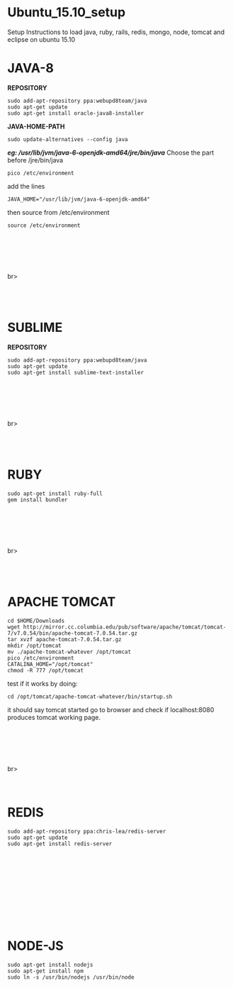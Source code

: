 # Ubuntu_15.10_setup
Setup Instructions to load java, ruby, rails, redis, mongo, node, tomcat and eclipse on ubuntu 15.10 

# JAVA-8

__REPOSITORY__
```
sudo add-apt-repository ppa:webupd8team/java
sudo apt-get update
sudo apt-get install oracle-java8-installer
```
__JAVA-HOME-PATH__

```
sudo update-alternatives --config java
```

___eg:  /usr/lib/jvm/java-6-openjdk-amd64/jre/bin/java___
Choose the part before /jre/bin/java

```
pico /etc/environment
```
add the lines 

```
JAVA_HOME="/usr/lib/jvm/java-6-openjdk-amd64"
```

then source from /etc/environment
```
source /etc/environment
```
<br><br><br><br><br>br><br><br><br><br>
# SUBLIME

__REPOSITORY__
```
sudo add-apt-repository ppa:webupd8team/java
sudo apt-get update
sudo apt-get install sublime-text-installer
```





<br><br><br><br><br>br><br><br><br><br>
# RUBY
```
sudo apt-get install ruby-full
gem install bundler
```




<br><br><br><br><br>br><br><br><br><br>
# APACHE TOMCAT

```
cd $HOME/Downloads
wget http://mirror.cc.columbia.edu/pub/software/apache/tomcat/tomcat-7/v7.0.54/bin/apache-tomcat-7.0.54.tar.gz
tar xvzf apache-tomcat-7.0.54.tar.gz
mkdir /opt/tomcat
mv ./apache-tomcat-whatever /opt/tomcat
pico /etc/environment
CATALINA_HOME="/opt/tomcat"
chmod -R 777 /opt/tomcat
```
test if it works by doing:

```
cd /opt/tomcat/apache-tomcat-whatever/bin/startup.sh
```

it should say tomcat started
go to browser and check if 
localhost:8080 produces tomcat working page.




<br><br><br><br><br>br><br><br><br>
# REDIS

```
sudo add-apt-repository ppa:chris-lea/redis-server
sudo apt-get update
sudo apt-get install redis-server
```

<br><br><br><br><br><br><br><br><br>
# NODE-JS

```
sudo apt-get install nodejs
sudo apt-get install npm
sudo ln -s /usr/bin/nodejs /usr/bin/node
```
